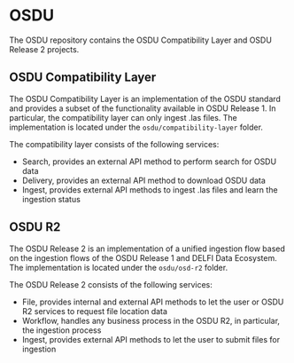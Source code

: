 # OSDU

The OSDU repository contains the OSDU Compatibility Layer and OSDU Release 2 projects.

## OSDU Compatibility Layer

The OSDU Compatibility Layer is an implementation of the OSDU standard and provides a subset of the functionality
available in OSDU Release 1. In particular, the compatibility layer can only ingest .las files. The implementation is
located under the `osdu/compatibility-layer` folder.

The compatibility layer consists of the following services:

* Search, provides an external API method to perform search for OSDU data 
* Delivery, provides an external API method to download OSDU data
* Ingest, provides external API methods to ingest .las files and learn the ingestion status 

## OSDU R2

The OSDU Release 2 is an implementation of a unified ingestion flow based on the ingestion flows of the OSDU Release 1 
and DELFI Data Ecosystem. The implementation is located under the `osdu/osd-r2` folder.

The OSDU Release 2 consists of the following services:

* File, provides internal and external API methods to let the user or OSDU R2 services to request file location data
* Workflow, handles any business process in the OSDU R2, in particular, the ingestion process
* Ingest, provides external API methods to let the user to submit files for ingestion
